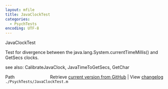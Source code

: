 ```yaml
---
layout: mfile
title: JavaClockTest
categories:
  - PsychTests
encoding: UTF-8
---
```


JavaClockTest  

Test for divergence between the java.lang.System.currentTimeMillis() and  
GetSecs clocks.  

see also: CalibrateJavaClock, JavaTimeToGetSecs, GetChar  


<div class="code_header" style="text-align:right;">
  <span style="float:left;">Path&nbsp;&nbsp;</span> <span class="counter">Retrieve <a href=
  "https://raw.github.com/Psychtoolbox-3/Psychtoolbox-3/beta/./PsychTests/JavaClockTest.m">current version from GitHub</a> | View <a href=
  "https://github.com/Psychtoolbox-3/Psychtoolbox-3/commits/beta/./PsychTests/JavaClockTest.m">changelog</a></span>
</div>
<div class="code">
  <code>./PsychTests/JavaClockTest.m</code>
</div>
